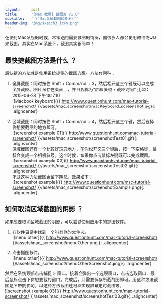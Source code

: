 ```yaml
---
layout:     post
title:      "[Mac 教程] 截图篇 V1.0"
subtitle:   " \"Mac体统截图知多少\""
header-img: "img/sketch3_icon.png"
---
```


在使用Mac系统的时候，常常遇到需要截图的情况，而很多人都会使用微信或QQ来截图。其实在Mac系统下，截图其实很简单！

## 最快捷截图方法是什么 ？
最快捷的方法就是使用系统提供的截图方案。方法有两种：

1. 全屏截图：同时按住 Shift + Command + 3，然后松开这三个键既可以完成全屏截图。图片保存在桌面上，并且名称为“屏幕快照 + 截图时间” 比如：2015-06-28 下午10.17.10 <br/>
![Macbook keyboard]({{ http://www.questionhunt.com/mac-tutorial-screenshot/ }}/assets/mac_screenshot/macKeyboard_screenshot.jpg){: .aligncenter} <br/>

2. 区域截图：同时按住 Shift + Command + 4，然后松开这三个键，然后选择你想要截图的地方即可。<br/>
![screenshot example 01]({{ http://www.questionhunt.com/mac-tutorial-screenshot/ }}/assets/mac_screenshot/screenshotTest01.gif){: .aligncenter} <br/>
区域截图还有一个比较好玩的地方，在你松开这三个键后，按一下空格键，鼠标会变成一个相机符号。这个时候，如果你点击鼠标左键既可以完成截图。<br/>
![screenshot example 02]({{ http://www.questionhunt.com/mac-tutorial-screenshot/ }}/assets/mac_screenshot/screenshotTest02.gif){: .aligncenter} <br/>
不过这种方法截图会留下阴影。效果如下：<br/>
![screenshot example]({{ http://www.questionhunt.com/mac-tutorial-screenshot/ }}/assets/mac_screenshot/screenshotExample.png){: .aligncenter} <br/>

## 如何取消区域截图的阴影 ？
如果想要取消区域截图的阴影，可以尝试使用应用中的抓图软件。

1. 在软件目录中找到一个叫其他的文件夹。<br/>
![menu other]({{ http://www.questionhunt.com/mac-tutorial-screenshot/ }}/assets/mac_screenshot/menuOther.png){: .aligncenter} <br/>

2. 点击抓图软件。<br/>
![menu other]({{ http://www.questionhunt.com/mac-tutorial-screenshot/ }}/assets/mac_screenshot/menuOtherScreenshot.png){: .aligncenter} <br/>

然后在系统顶部点击捕捉 > 窗口。接着会弹出一个选项窗口，点击选取窗口，最后鼠标点击下你想要截的窗口。完成后，只需要保存所截的图即可。用这种方法截图是不带阴影的。以这种方法截图还可以实现屏幕定时截图等。<br/>
![screenshot example 03]({{ http://www.questionhunt.com/mac-tutorial-screenshot/ }}/assets/mac_screenshot/screenshotTest03.gif){: .aligncenter} <br/>
